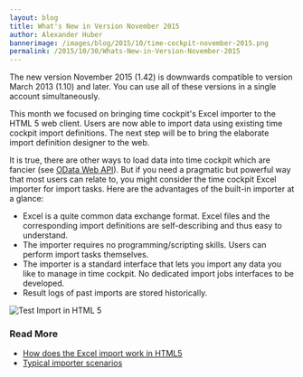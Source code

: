 ```yaml
---
layout: blog
title: What's New in Version November 2015
author: Alexander Huber
bannerimage: /images/blog/2015/10/time-cockpit-november-2015.png
permalink: /2015/10/30/Whats-New-in-Version-November-2015
---
```


<p xmlns="http://www.w3.org/1999/xhtml">The new version November 2015 (1.42) is downwards compatible to version March 2013 (1.10) and later. You can use all of these versions in a single account simultaneously. </p><p xmlns="http://www.w3.org/1999/xhtml">This month we focused on bringing time cockpit's Excel importer to the HTML 5 web client. Users are now able to import data using existing time cockpit import definitions. The next step will be to bring the elaborate import definition designer to the web.</p><p xmlns="http://www.w3.org/1999/xhtml">It is true, there are other ways to load data into time cockpit which are fancier (see <a href="~/blog/2014/09/26/Accessing-Time-Cockpits-OData-Web-API-With-Visual-Studio" target="_blank">OData Web API</a>). But if you need a pragmatic but powerful way that most users can relate to, you might consider the time cockpit Excel importer for import tasks. Here are the advantages of the built-in importer at a glance:</p><ul xmlns="http://www.w3.org/1999/xhtml">
  <li>Excel is a quite common data exchange format. Excel files and the corresponding import definitions are self-describing and thus easy to understand.</li>
  <li>The importer requires no programming/scripting skills. Users can perform import tasks themselves.</li>
  <li>The importer is a standard interface that lets you import any data you like to manage in time cockpit. No dedicated import jobs interfaces to be developed.
<br /></li>
  <li>Result logs of past imports are stored historically.</li>
</ul><p xmlns="http://www.w3.org/1999/xhtml">
  <img title="Test Import in HTML 5" src="{{site.baseurl}}test-import-html5.png" />
</p><h3 xmlns="http://www.w3.org/1999/xhtml">Read More</h3><ul xmlns="http://www.w3.org/1999/xhtml">
  <li>
    <a href="~/blog/2015/10/30/How-to-Use-the-Excel-Import-in-the-HTML-5-Web-Client" target="_blank">How does the Excel import work in HTML5</a>
  </li>
  <li>
    <a href="~/blog/2015/10/30/Why-An-Excel-Import-Is-Still-Sexy" target="_blank">Typical importer scenarios</a>
  </li>
</ul>